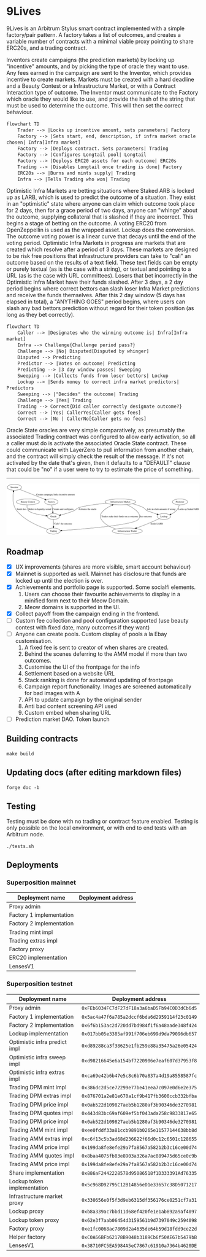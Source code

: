 
# 9Lives

9Lives is an Arbitrum Stylus smart contract implemented with a simple factory/pair
pattern. A factory takes a list of outcomes, and creates a variable number of contracts
with a minimal viable proxy pointing to share ERC20s, and a trading contract.

Inventors create campaigns (the prediction markets) by locking up "incentive" amounts, and
by picking the type of oracle they want to use. Any fees earned in the campaign are sent
to the Inventor, which provides incentive to create markets. Markets must be created with
a hard deadline and a Beauty Contest or a Infrastructure Market, or with a Contract
Interaction type of outcome. The Inventor must communicate to the Factory which oracle
they would like to use, and provide the hash of the string that must be used to determine
the outcome. This will then set the correct behaviour.

```mermaid
flowchart TD
    Trader --> |Locks up incentive amount, sets parameters| Factory
    Factory --> |Sets start, end, description, if infra market oracle chosen| Infra[Infra market]
    Factory --> |Deploys contract. Sets parameters| Trading
    Factory --> |Configures Longtail pool| Longtail
    Factory --> |Deploys ERC20 assets for each outcome| ERC20s
    Trading --> |Disables Longtail once trading is done| Factory
    ERC20s --> |Burns and mints supply| Trading
    Infra --> |Tells Trading who won| Trading
```

Optimistic Infra Markets are betting situations where Staked ARB is locked up as LARB,
which is used to predict the outcome of a situation. They exist in an "optimistic" state
where anyone can claim which outcome took place for 2 days, then for a grace period of two
days, anyone can "whinge" about the outcome, supplying collateral that is slashed if they
are incorrect. This begins a stage of betting on the outcome. A voting ERC20 from
OpenZeppellin is used as the wrapped asset. Lockup does the conversion. The outcome voting
power is a linear curve that decays until the end of the voting period. Optimistic Infra
Markets in progress are markets that are created which resolve after a period of 3 days.
These markets are designed to be risk free positions that infrastructure providers can
take to "call" an outcome based on the results of a text field. These text fields can be
empty or purely textual (as is the case with a string), or textual and pointing to a URL
(as is the case with URL committees). Losers that bet incorrectly in the Optimistic Infra
Market have their funds slashed. After 3 days, a 2 day period begins where correct bettors
can slash loser Infra Market predictions and receive the funds themselves. After this 2
day window (5 days has elapsed in total), a "ANYTHING GOES" period begins, where users can
slash any bad bettors prediction without regard for their token position (as long as they
bet correctly).

```mermaid
flowchart TD
    Caller --> |Designates who the winning outcome is| Infra[Infra market]
    Infra --> Challenge{Challenge period pass?}
    Challenge --> |No| Disputed[Disputed by whinger]
    Disputed --> Predicting
    Predictor --> |Votes on outcome| Predicting
    Predicting --> |3 day window passes| Sweeping
    Sweeping --> |Collects funds from loser bettors| Lockup
    Lockup --> |Sends money to correct infra market predictors| Predictors
    Sweeping --> |"Decides" the outcome| Trading
    Challenge --> |Yes| Trading
    Trading --> Correct{Did caller correctly designate outcome?}
    Correct --> |Yes| CallerYes[Caller gets fees]
    Correct --> |No | CallerNo[Caller gets no fees]
```

Oracle State oracles are very simple comparatively, as presumably the associated Trading
contract was configured to allow early activation, so all a caller must do is activate the
associated Oracle State contract. These could communicate with LayerZero to pull
information from another chain, and the contract will simply check the result of the
message. If it's not activated by the date that's given, then it defaults to a "DEFAULT"
clause that could be "no" if a user were to try to estimate the price of something.

---

![Diagram of the system](diagram.svg)

## Roadmap

- [X] UX improvements (shares are more visible, smart account behaviour)
- [X] Mainnet is supported as well. Mainnet has disclosure that funds are locked up until the election is over.
- [X] Achievements and portfolio page is supported. Some socialfi elements.
    1. Users can choose their favourite achievements to display in a minified form next to their Meow Domain.
    2. Meow domains is supported in the UI.
- [X] Collect payoff from the campaign ending in the frontend.
- [ ] Custom fee collection and pool configuration supported (use beauty contest with fixed date, many outcomes if they want)
- [ ] Anyone can create pools. Custom display of pools a la Ebay customisation.
    1. A fixed fee is sent to creator of when shares are created.
    2. Behind the scenes deferring to the AMM model if more than two outcomes.
    3. Customise the UI of the frontpage for the info
    4. Settlement based on a website URL
    5. Stack ranking is done for automated updating of frontpage
    6. Campaign report functionality. Images are screened automatically for bad images with A
    7. API to update campaign by the original sender
    8. Anti bad content screening API used
    9. Custom embed when sharing URL
- [ ] Prediction market DAO. Token launch

## Building contracts

	make build

## Updating docs (after editing markdown files)

	forge doc -b

## Testing

Testing must be done with no trading or contract feature enabled. Testing is only possible
on the local environment, or with end to end tests with an Arbitrum node.

	./tests.sh

## Deployments

### Superposition mainnet

|      Deployment name     |              Deployment address            |
|--------------------------|--------------------------------------------|
| Proxy admin              |  |
| Factory 1 implementation |  |
| Factory 2 implementation |  |
| Trading mint impl        |  |
| Trading extras impl      |  |
| Factory proxy            |  |
| ERC20 implementation     |  |
| LensesV1                 |  |

### Superposition testnet

|        Deployment name        |              Deployment address            |
|-------------------------------|--------------------------------------------|
| Proxy admin                   | `0xFEb6034FC7dF27dF18a3a6baD5Fb94C0D3dCb6d5` |
| Factory 1 implementation      | `0x5ac4a47f6a785a2dccf6bda6d2959114f23c0149` |
| Factory 2 implementation      | `0x6f6b153ac2d720dd7bd984f1f6a48aade348f424` |
| Lockup implementation         | `0x017bb05e3385af991f706eb699d9da79096db657` |
| Optimistic infra predict impl | `0xd89288ca3f38625e1fb259e88a35475a26e05424` |
| Optimistic infra sweep impl   | `0xd98216645e6a154bf7220906e7eaf607d37953f8` |
| Optimistic infra extras impl  | `0xca69e42b6b47e5c8c6b70a837a4d19a8558587fc` |
| Trading DPM mint impl         | `0x386dc2d5ce72299e77be41eea7c097e0d6e2e375` |
| Trading DPM extras impl       | `0x876701a2e81e670a1cf9b417fb3600ccb332bfba` |
| Trading DPM price impl        | `0x0ab522d109827aeb5b1280af3b90346de3270981` |
| Trading DPM quotes impl       | `0x443d83bc69af609ef5bf043ada258c9833817e65` |
| Trading DPM price impl        | `0x0ab522d109827aeb5b1280af3b90346de3270981` |
| Trading AMM mint impl         | `0xee0fddf33a81ccb9891b0265e11577144638bb8d` |
| Trading AMM extras impl       | `0xc6f13c5b3ad68d236622f66d0c12c6501c128655` |
| Trading AMM price impl        | `0x199da8fe8efe29a7fa8567a582b2b3c16ce00d74` |
| Trading AMM quotes impl       | `0x8baa4075fb83e8903a326a7ac089475d65ce0c9b` |
| Trading AMM price impl        | `0x199da8fe8efe29a7fa8567a582b2b3c16ce00d74` |
| Share implementation          | `0x886aF2442228578d95086518f1D333391Ad76335` |
| Lockup token implementation   | `0x5c968D92795C12B14856eD1e33657c38D5071217` |
| Infrastructure market proxy   | `0x330656e0f5f3d9eb6315df356176ce0251cf7a31` |
| Lockup proxy                  | `0xb8a339ac7bbd11d68ef420fe1e1ab892a9af4097` |
| Lockup token proxy            | `0x62e3f7aab06454d3159561b9d7397049c2594098` |
| Factory proxy                 | `0xe1fc0068ac7809d2a4635de64b59d18fdd9ce22d` |
| Helper factory                | `0xC0A66BFb62178B9048b3189Cb6f50AE67b5479bB` |
| LensesV1                      | `0x38710FC5EA5984A5eC7867c61910a7364b4620DE` |
